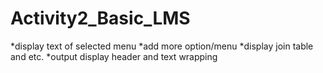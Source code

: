 # Activity2_Basic_LMS

*display text of selected menu
*add more option/menu
*display join table and etc.
*output display header and text wrapping
